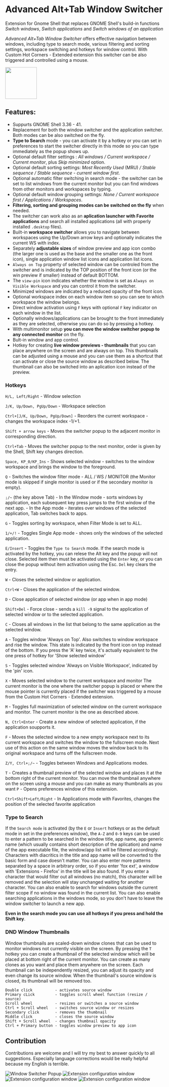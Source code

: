 # Advanced Alt+Tab Window Switcher
Extension for Gnome Shell that replaces GNOME Shell's build-in functions *Switch windows*, *Switch applications* and *Switch windows of an application*

*Advanced Alt+Tab Window Switcher* offers effective navigation between windows, including type to search mode, various filtering and sorting settings, workspace switching and hotkeys for window control. With Custom Hot Corners - Extended extension this switcher can be also triggered and controlled using a mouse. 


[<img alt="" height="100" src="https://raw.githubusercontent.com/andyholmes/gnome-shell-extensions-badge/master/get-it-on-ego.svg?sanitize=true">](https://extensions.gnome.org/extension/4412/advanced-alttab-window-switcher/)

## Features:

- Suppurts GNOME Shell 3.36 - 41.
- Replacement for both the window switcher and the application switcher. Both modes can be also switched on the fly.
- **Type to Search** mode - you can activate it by a hotkey or you can set in preferences to start the switcher directly in this mode so you can type immediately as the popup shows up.
- Optional default filter settings : *All windows / Current workspace / Current monitor*, plus *Skip minimized* option.
- Optional default sorting settings: *Most Recently Used* (MRU) */ Stable sequence / Stable sequence - current window first*.
- Optional automatic filter switching in search mode - the switcher can be set to list windows from the current monitor but you can find windows from other monitors and workspaces by typing.
- Optional default window grouping settings: *None / Current workspace first / Applications / Workspaces*.
- **Filtering, sorting and grouping modes can be switched on the fly** when needed.
- The switcher can work also as an **aplication launcher with Favorite applications** and search all installed applications (all with properly installed `.desktop` files).
- Built-in **workspace switcher** allows you to navigate between workspaces using the Up/Down arrow keys and optionally indicates the current WS with index.
- Separately **adjustable sizes** of window preview and app icon combo (the larger one is used as the base and the smaller one as the front icon), single application window list icons and application list icons.
- `Always on Top` property of selected window can be controled from the switcher and is indicated by the TOP position of the front icon (or the win preview if smaller) instead of default BOTTOM.
- The `view-pin` icon indicates whether the window is set as `Always on Visible Workspace` and you can control it from the switcher.
- Minimized windows are indicated by a reduced opacity of the front icon.
- Optional workspace index on each window item so you can see to which workspace the window belongs.
- Direct window activation using `F` keys with optional `F` key indicator on each window in the list.
- Optionally windows/applications can be brought to the front immediately as they are selected, otherwise you can do so by pressing a hotkey.
- With multimonitor setup **you can move the window switcher popup to any connected monitor** on the fly.
- Bult-in window and app control.
- Hotkey for creating **live window previews - thumbnails** that you can place anywhere on the screen and are always on top. This thumbnails can be adjusted using a mouse and you can use them as a shortcut that can activate or close the source window as described below. The thumbnail can also be switched into an aplication icon instead of the preview.

### Hotkeys

`H/L, Left/Right`         - Window selection

`J/K, Up/Down, PgUp/Down` - Workspace selection

`Ctrl+[J/K, Up/Down, PgUp/Down]`  - Reorders the current workspace - changes the workspace index -1/+1.

`Shift + arrow keys`      - Moves the switcher popup to the adjacent monitor in corresponding direction.

`Ctrl+Tab`                - Moves the switcher popup to the next monitor, order is given by the Shell, Shift key changes direction.

`Space, KP_0/KP_Ins`      - Shows selected window - switches to the window workspace and brings the window to the foreground.

`Q`                       - Switches the window filter mode - ALL / WS / MONITOR (the Monitor mode is skipped if single monitor is used or if the secondary monitor is empty).

`;/~` (the key above Tab) - In the Window mode - sorts windows by application, each subsequent key press jumps to the first window of the next app.
                          - In the App mode - iterates over windows of the selected application, Tab switches back to apps.

`G`                       - Toggles sorting by workspace, when Filter Mode is set to ALL.

`1/+/!`                   - Toggles Single App mode - shows only the windows of the selected application.

`E/Insert`                - Toggles the `Type to Search` mode. If the search mode is activated by the hotkey, you can relese the Alt key and the popup will not close. Selected item then must be activated using the `Enter` key, or you can close the popup without item activation using the Esc. `Del` key clears the entry.

`W`                       - Closes the selected window or application.

`Ctrl+W`                  - Closes the application of the selected window.

`D`                       - Close application of selected window (or app when in app mode)

`Shift+Del`               - Force close - sends a `kill -9` signal to the application of selected window or to the selected application.

`C`                       - Closes all windows in the list that belong to the same application as the selected window.

`A`                       - Toggles window 'Always on Top'. Also switches to window workspace and rise the window.
                            This state is indicated by the front icon on top instead of the bottom.
                            If you press the 'A' key twice, it's actually equivalent to the one press of hotkey for 'Show selected window'

`S`                       - Toggles selected window 'Always on Visible Workspace', indicated by the 'pin' icon.

`X`                       - Moves selected window to the current workspace and monitor
                            The current monitor is the one where the switcher popup is placed or where the mouse pointer is currently placed if the switcher was triggered by a mouse from the Custom Hot Corners - Extended extension.

`M`                       - Toggles full maximization of selected window on the current workspace and monitor. The current monitor is the one as described above.

`N, Ctrl+Enter`           - Create a new window of selected application, if the application soupports it.

`F`                       - Moves the selected window to a new empty workspace next to its current workspace and switches the window to the fullscreen mode.
                            Next use of this action on the same window moves the window back to its original workspace and turns off the fullscreen mode.

`Z/Y, Ctrl+;/~`           - Toggles between Windows and Applications modes.

`T`                       - Creates a thumbnail preview of the selected window and places it at the bottom right of the current monitor. You can move the thumbnail anywhere on the screen using a mouse and you can make as many thumbnails as you want
`P`                       - Opens preferences window of this extension.

`Ctrl+Shift+Left/Right`   - In Applications mode with Favorites, changes the position of the selected favorite application

### Type to Search

If the `Search mode` is activated (by the `E` or `Insert` hotkeys or as the default mode in set in the preferences window), the `A-Z` and `0-9` keys can be used to enter a pattern to be searched in the window title, app name, app generic name (which usually contains short description of the aplication) and name of the app executable file, the window/app list will be filtered accordingly. Characters with diacritics in the title and app name will be converted to the basic form and case doesn't matter. You can also enter more patterns separated by a space in arbitrary order, so if you enter 'fox ext', a window with 'Extensions - Firefox' in the title will be also found. If you enter a character that would filter out all windows (no match), this character will be removed and the selection will stay unchanged waiting for another character. You can also enable to search for windows outside the current filter scope if no window was found in the current list. You can also enable searching applications in the windows mode, so you don't have to leave the window switcher to launch a new app.

**Even in the search mode you can use all hotkeys if you press and hold the Shift key**.

### DND Window Thumbnails

Window thumbnails are scaled-down window clones that can be used to monitor windows not currently visible on the screen. By pressing the `T` hotkey you can create a thumbnail of the selected window which will be placed at bottom right of the current monitor. You can create as many clones as you want and place them anywhere on the screen. Each thumbnail can be independently resized, you can adjust its opacity and even change its source window. When the thumbnail's source window is closed, its thumbnail will be removed too.

    Double click          - activates source window
    Primary cLick         - toggles scroll wheel function (resize / source)
    Scroll wheel          - resizes or switches a source window
    Ctrl + Scroll wheel   - switches source window or resizes
    Secondary click       - removes the thumbnail
    Middle click          - closes the source window
    Shift + Scroll wheel  - changes thumbnail opacity
    Ctrl + Primary button - toggles window preview to app icon
 
## Contribution

Contributions are welcome and I will try my best to answer quickly to all suggestions. Especially language corrections would be really helpful because my English is terrible.


![Window Switcher Popup](screenshot.png)
![Extension configuration window](screenshot1.png)
![Extension configuration window](screenshot1-1.png)
![Extension configuration window](screenshot1-2.png)
 